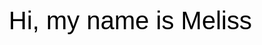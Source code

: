 <svg width="400" height="110">
  <text x="10" y="40" font-size="40" font-family="Arial, sans-serif" fill="black">
    Hi, my name is Melissa
  </text>
</svg>


<!--
**melissamln/melissamln** is a ✨ _special_ ✨ repository because its `README.md` (this file) appears on your GitHub profile.

Here are some ideas to get you started:

- 🔭 I’m currently working on ...
- 🌱 I’m currently learning ...
- 👯 I’m looking to collaborate on ...
- 🤔 I’m looking for help with ...
- 💬 Ask me about ...
- 📫 How to reach me: ...
- 😄 Pronouns: ...
- ⚡ Fun fact: ...
-->

